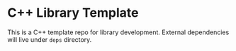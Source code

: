 # C++ Library Template

This is a C++ template repo for library development. External dependencies will live under ```deps``` directory.